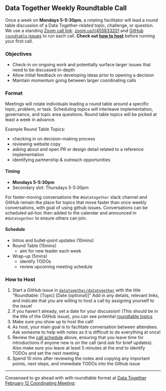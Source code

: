 ## Data Together Weekly Roundtable Call

Once a week on **Mondays 5-5:30pm**, a rotating facilitator will lead a round table discussion of a Data Together-related topic, challenge, or question. We use a standing [Zoom call link](https://edgi-video-call-landing-page.herokuapp.com/https://zoom.us/j/455833201): [zoom.us/j/455833201](https://edgi-video-call-landing-page.herokuapp.com/https://zoom.us/j/455833201) and [GitHub `roundtable` issues](https://github.com/datatogether/datatogether/labels/roundtable) to run each call. **Check out [how to host](#how-to-host)** before running your first call.

### Objectives

- Check-in on ongoing work and potentially surface larger issues that need to be discussed in-depth
- Allow initial feedback on developing ideas prior to opening a decision
- Maintain momentum going between larger coordinating calls

### Format

Meetings will rotate individuals leading a round table around a specific topic, problem, or task. Scheduling topics will interleave implementation, governance, and topic area questions. Round table topics will be picked at least a week in advance.

Example Round Table Topics:
- checking in on decision-making process
- reviewing website copy
- asking about and open PR or design detail related to a reference implementation
- identifying partnership & outreach opportunities

#### Timing

- **Mondays 5-5:30pm**
- Secondary slot: Thursdays 5-5:30pm

For faster-moving conversations the `#datatogether` slack channel and GitHub remain the place for topics that move faster than once weekly conversations, with goal of using github issues. Conversations can be scheduled ad-hoc then added to the calendar and announced in `#datatogether` to ensure others can join.

#### Schedule

- Intros and bullet-point updates (10mins)
- Round Table (15mins)
  - aim for new leader each week
- Wrap-up (5mins)
  - identify TODOs
  - review upcoming meeting schedule

### How to Host

1. Start a GitHub issue in [`datatogether/datatogether`](https://github.com/datatogether/datatogether/issues/new) with the title "Roundtable: [Topic] [Date (optional)]"
    Add in any details, relevant links, and indicate that you are willing to host a call by assigning yourself to the issue!
1. If you haven't already, set a date for your discussion! (This should be in the title of the GitHub issue), you can see potential [roundtable topics](https://github.com/datatogether/datatogether/labels/roundtable)
1. Make sure you show up to host the call!
1. As host, your main goal is to facilitate conversation between attendees. Ask someone to help with notes as it is difficult to do everything at once!
1. Review the [call schedule](#schedule) above, ensuring that you leave time for introductions if anyone new is on the call (and ask for brief updates). Also make sure you leave at least 5 minutes at the end to identify TODOs and set the next meeting
1. Spend 10 mins after reviewing the notes and copying any important points, next steps, and immediate TODOs into the Github issue

---

Consensed to go ahead with with roundtable format at [Data Together February 12 Coordinating Meeting](https://docs.google.com/document/d/1DtlHe5Q-n7CCdyUzr_IS1d4CPTbK2bC4PyEA0VRzsY8/edit#heading=h.x9801wzewwsu): 
